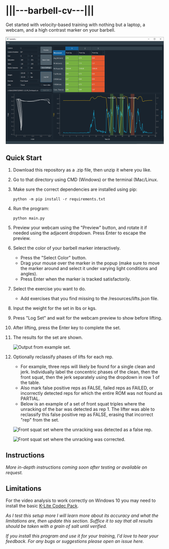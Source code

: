 # |||---barbell-cv---|||

Get started with velocity-based training with nothing but a laptop, a webcam,
and a high contrast marker on your barbell.

![Power snatch logged in barbellcv.](docs/front_squat_failed.png)

## Quick Start

1. Download this repository as a .zip file, then unzip it where you like.
2. Go to that directory using CMD (Windows) or the terminal (Mac/Linux.
3. Make sure the correct dependencies are installed using pip:
    ```
    python -m pip install -r requirements.txt
   ```
4. Run the program:
    ```
    python main.py
    ```
5. Preview your webcam using the "Preview" button, and rotate it if needed using the adjacent dropdown.
Press Enter to escape the preview.
6. Select the color of your barbell marker interactively.
    - Press the "Select Color" button.
    - Drag your mouse over the marker in the popup (make sure to move the marker around and select it
    under varying light conditions and angles).
    - Press Enter when the marker is tracked satisfactorily.
7. Select the exercise you want to do.
    - Add exercises that you find missing to the /resources/lifts.json file.
8. Input the weight for the set in lbs or kgs.
9. Press "Log Set" and wait for the webcam preview to show before lifting.
10. After lifting, press the Enter key to complete the set.
11. The results for the set are shown.

    ![Output from example set.](docs/failure_criteria.png)

12. Optionally reclassify phases of lifts for each rep.
    - For example, three reps will likely be found for a single clean and jerk. Individually label the
    concentric phases of the clean, then the front squat, then the jerk separately using the dropdown
    in row 1 of the table.
    - Also mark false positive reps as FALSE, failed reps as FAILED, or incorrectly detected reps for
    which the entire ROM was not found as PARTIAL.
    - Below is an example of a set of front squat triples where the unracking of the bar was detected
    as rep 1. The lifter was able to reclassify this false positive rep as FALSE, erasing that incorrect
    "rep" from the set.
     
    ![Front squat set where the unracking was detected as a false rep.](docs/front_squat_false_rep.png)
    
    ![Front squat set where the unracking was corrected.](docs/front_squat_corrected.png)

## Instructions
*More in-depth instructions coming soon after testing or available on request.*

## Limitations
For the video analysis to work correctly on Windows 10 you may need to install the basic
[K-Lite Codec Pack](https://codecguide.com/download_kl.htm).

*As I test this setup more I will learn more about its accuracy and what the limitations are, then update
this section. Suffice it to say that all results should be taken with a grain of salt until verified.*

*If you install this program and use it for your training, I'd love to hear your feedback. For any
bugs or suggestions please open an issue here.*
